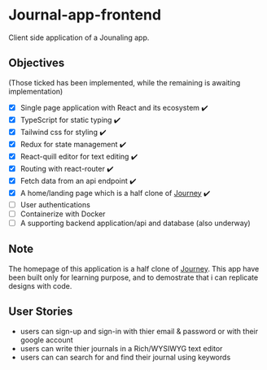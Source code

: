 # Journal-app-frontend
Client side application of a Jounaling app.

## Objectives
(Those ticked has been implemented, while the remaining is awaiting implementation)

- [x] Single page application with React and its ecosystem  :heavy_check_mark: 
- [x] TypeScript for static typing  :heavy_check_mark: 
- [x] Tailwind css for styling  :heavy_check_mark: 
- [x] Redux for state management :heavy_check_mark:
- [x] React-quill editor for text editing :heavy_check_mark:
- [x] Routing with react-router :heavy_check_mark:
- [x] Fetch data from an api endpoint :heavy_check_mark:
- [x] A home/landing page which is a half clone of [Journey](https://journey.cloud/) :heavy_check_mark:
- [ ] User authentications
- [ ] Containerize with Docker
- [ ] A supporting backend application/api and database (also underway)

## Note
The homepage of this application is a half clone of [Journey](https://journey.cloud/). This app have been built only for learning purpose, and to demostrate that i can replicate designs with code.

## User Stories

- users can sign-up and sign-in with thier email & password or with their google account
- users can write thier journals in a Rich/WYSIWYG text editor
- users can can search for and find their journal using keywords
